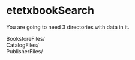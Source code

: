 # etetxbookSearch

You are going to need 3 directories with data in it.

BookstoreFiles/  
CatalogFiles/  
PublisherFiles/  

